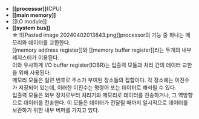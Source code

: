 
- **[[processor]]**(CPU)   
- **[[main memory]]**   
- [[I.O module]]   
- **[[system bus]]**   
☆
![[Pasted image 20240402013843.png]]processor의 기능 중 하나는 메모리와 데이터를 교환한다.   
	[[memory address register]]와 [[memory buffer register]]라는 두개의 내부 레지스터가 이용된다.    
	이와 유사하게 I/O buffer register(IOBR)는 입출력 모듈과 처리 간의 데이터 교한을 위해 사용된다.   
메모리 모듈은 일련 번호로 주소가 부여된 장소들의 집합이다. 각 장소에는 이진수가 저장되어 있는데, 이러한 이진수는 명령어 또는 데이터로 해석될 수 있다.   
입출력 모듈은 외부 장치로부터 처리기와 메모리로 데이터를 전송하거나, 그 역방향으로 데이터를 전송한다. 이 모듈은 데이터가 전달될 때까지 일시적으로 데이터를 보관하기 위한 내부 버퍼를 가지고 있다.   